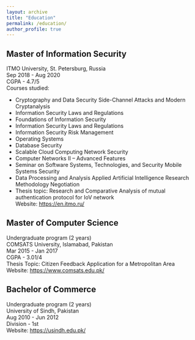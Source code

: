 ```yaml
---
layout: archive
title: "Education"
permalink: /education/
author_profile: true
---
```


Master of Information Security
---
ITMO University, St. Petersburg, Russia \
Sep 2018 - Aug 2020 \
CGPA - 4.7/5 \
Courses studied: 
- Cryptography and Data Security Side-Channel Attacks and Modern Cryptanalysis
- Information Security Laws and Regulations
- Foundations of Information Security
- Information Security Laws and Regulations
- Information Security Risk Management
- Operating Systems
- Database Security
- Scalable Cloud Computing Network Security
- Computer Networks II – Advanced Features
- Seminar on Software Systems, Technologies, and Security Mobile Systems Security
- Data Processing and Analysis Applied Artificial Intelligence Research Methodology Negotiation
- Thesis topic: Research and Comparative Analysis of mutual authentication protocol for IoV network \
Website: https://en.itmo.ru/

Master of Computer Science
---
Undergraduate program (2 years) \
COMSATS University, Islamabad, Pakistan \
Mar 2015 - Jan 2017 \
CGPA - 3.01/4 \
Thesis Topic: Citizen Feedback Application for a Metropolitan Area \
Website: https://www.comsats.edu.pk/

Bachelor of Commerce
---
Undergraduate program (2 years) \
University of Sindh, Pakistan \
Aug 2010 - Jun 2012 \
Division - 1st \
Website: https://usindh.edu.pk/